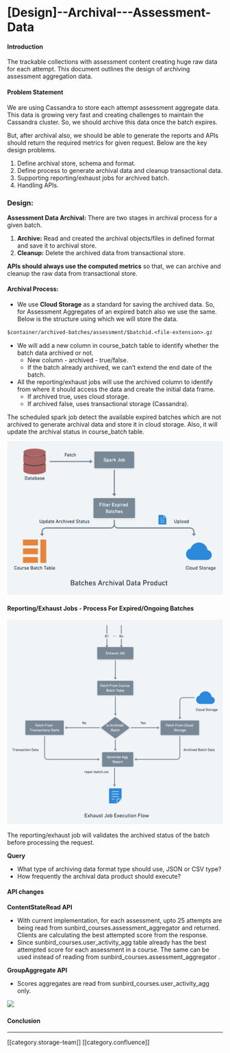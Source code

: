 # \[Design]--Archival---Assessment-Data

#### Introduction

The trackable collections with assessment content creating huge raw data for each attempt. This document outlines the design of archiving assessment aggregation data.

#### Problem Statement

We are using Cassandra to store each attempt assessment aggregate data. This data is growing very fast and creating challenges to maintain the Cassandra cluster. So, we should archive this data once the batch expires.

But, after archival also, we should be able to generate the reports and APIs should return the required metrics for given request. Below are the key design problems.

1. Define archival store, schema and format.
2. Define process to generate archival data and cleanup transactional data.
3. Supporting reporting/exhaust jobs for archived batch.
4. Handling APIs.

### Design:

**Assessment Data Archival:** There are two stages in archival process for a given batch.

1. **Archive:** Read and created the archival objects/files in defined format and save it to archival store.
2. **Cleanup:** Delete the archived data from transactional store.

**APIs should always use the computed metrics** so that, we can archive and cleanup the raw data from transactional store.

#### Archival Process:

* We use **Cloud Storage** as a standard for saving the archived data. So, for Assessment Aggregates of an expired batch also we use the same. Below is the structure using which we will store the data.

```scheme
$container/archived-batches/assessment/$batchid.<file-extension>.gz
```

* We will add a new column in course\_batch table to identify whether the batch data archived or not.
  * New column - archived - true/false.
  * If the batch already archived, we can’t extend the end date of the batch.
* All the reporting/exhaust jobs will use the archived column to identify from where it should access the data and create the initial data frame.
  * If archived true, uses cloud storage.
  * If archived false, uses transactional storage (Cassandra).

The scheduled spark job detect the available expired batches which are not archived to generate archival data and store it in cloud storage. Also, it will update the archival status in course\_batch table.

![](../../../../Sunbird-Obsrv/Archival-Assessment-Data/images/storage/d29021e7-e1d8-43cf-ade3-f9af532b305e.png)

#### Reporting/Exhaust Jobs - Process For Expired/Ongoing Batches

![](../../../../Sunbird-Obsrv/Archival-Assessment-Data/images/storage/exhaust-latest.png)

The reporting/exhaust job will validates the archived status of the batch before processing the request.

**Query**

* What type of archiving data format type should use, JSON or CSV type?
* How frequently the archival data product should execute?

#### API changes

**ContentStateRead API**

* With current implementation, for each assessment, upto 25 attempts are being read from sunbird\_courses.assessment\_aggregator and returned. Clients are calculating the best attempted score from the response.
* Since sunbird\_courses.user\_activity\_agg table already has the best attempted score for each assessment in a course. The same can be used instead of reading from sunbird\_courses.assessment\_aggregator .

**GroupAggregate API**

* Scores aggregates are read from sunbird\_courses.user\_activity\_agg only.

![](../../../../Sunbird-Obsrv/Archival-Assessment-Data/images/storage/Assess\_archival\_API\_changes.png)

#### Conclusion

***

\[\[category.storage-team]] \[\[category.confluence]]
